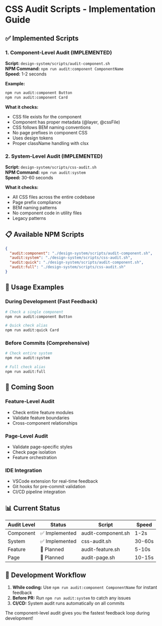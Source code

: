 # CSS Audit Scripts - Implementation Guide

## ✅ Implemented Scripts

### 1. Component-Level Audit (IMPLEMENTED)
**Script:** `design-system/scripts/audit-component.sh`  
**NPM Command:** `npm run audit:component ComponentName`  
**Speed:** 1-2 seconds  

**Example:**
```bash
npm run audit:component Button
npm run audit:component Card
```

**What it checks:**
- CSS file exists for the component
- Component has proper metadata (@layer, @cssFile)
- CSS follows BEM naming conventions
- No page prefixes in component CSS
- Uses design tokens
- Proper className handling with clsx

### 2. System-Level Audit (IMPLEMENTED)
**Script:** `design-system/scripts/css-audit.sh`  
**NPM Command:** `npm run audit:system`  
**Speed:** 30-60 seconds  

**What it checks:**
- All CSS files across the entire codebase
- Page prefix compliance
- BEM naming patterns
- No component code in utility files
- Legacy patterns

## 📋 Available NPM Scripts

```json
{
  "audit:component": "./design-system/scripts/audit-component.sh",
  "audit:system": "./design-system/scripts/css-audit.sh",
  "audit:quick": "./design-system/scripts/audit-component.sh",
  "audit:full": "./design-system/scripts/css-audit.sh"
}
```

## 🎯 Usage Examples

### During Development (Fast Feedback)
```bash
# Check a single component
npm run audit:component Button

# Quick check alias
npm run audit:quick Card
```

### Before Commits (Comprehensive)
```bash
# Check entire system
npm run audit:system

# Full check alias
npm run audit:full
```

## 🚀 Coming Soon

### Feature-Level Audit
- Check entire feature modules
- Validate feature boundaries
- Cross-component relationships

### Page-Level Audit  
- Validate page-specific styles
- Check page isolation
- Feature orchestration

### IDE Integration
- VSCode extension for real-time feedback
- Git hooks for pre-commit validation
- CI/CD pipeline integration

## 📊 Current Status

| Audit Level | Status | Script | Speed |
|------------|---------|---------|--------|
| Component | ✅ Implemented | audit-component.sh | 1-2s |
| System | ✅ Implemented | css-audit.sh | 30-60s |
| Feature | 🚧 Planned | audit-feature.sh | 5-10s |
| Page | 🚧 Planned | audit-page.sh | 10-15s |

## 🔧 Development Workflow

1. **While coding:** Use `npm run audit:component ComponentName` for instant feedback
2. **Before PR:** Run `npm run audit:system` to catch any issues
3. **CI/CD:** System audit runs automatically on all commits

The component-level audit gives you the fastest feedback loop during development!
